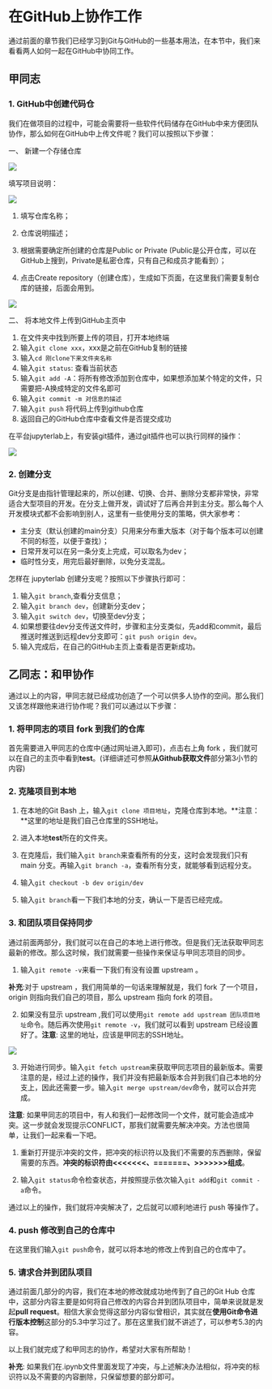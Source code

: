 # 在GitHub上协作工作

通过前面的章节我们已经学习到Git与GitHub的一些基本用法，在本节中，我们来看看两人如何一起在GitHub中协同工作。

## 甲同志

### 1. GitHub中创建代码仓

我们在做项目的过程中，可能会需要将一些软件代码储存在GitHub中来方便团队协作，那么如何在GitHub中上传文件呢？我们可以按照以下步骤：

一、 新建一个存储仓库

![](../img/create_repo.jpg)

填写项目说明：

![](../img/new_repo_setting.jpg)

1. 填写仓库名称；

2. 仓库说明描述；

3. 根据需要确定所创建的仓库是Public or Private (Public是公开仓库，可以在GitHub上搜到，Private是私密仓库，只有自己和成员才能看到）；

4. 点击Create repository（创建仓库），生成如下页面，在这里我们需要复制仓库的链接，后面会用到。

![](../img/copy_ssh_path.jpg)

二、 将本地文件上传到GitHub主页中

1. 在文件夹中找到所要上传的项目，打开本地终端
2. 输入`git clone xxx`，xxx是之前在GitHub复制的链接
3. 输入`cd 刚clone下来文件夹名称`
4. 输入`git status`: 查看当前状态
5. 输入`git add -A`：将所有修改添加到仓库中，如果想添加某个特定的文件，只需要把-A换成特定的文件名即可
7. 输入`git commit -m 对信息的描述`
8. 输入`git push` 将代码上传到github仓库
9. 返回自己的GitHub仓库中查看文件是否提交成功

在平台jupyterlab上，有安装git插件，通过git插件也可以执行同样的操作：

![](../img/jupyterhub_use_git_plugin.png)

### 2. 创建分支

Git分支是由指针管理起来的，所以创建、切换、合并、删除分支都非常快，非常适合大型项目的开发。在分支上做开发，调试好了后再合并到主分支。那么每个人开发模块式都不会影响到别人，这里有一些使用分支的策略，供大家参考：

- 主分支（默认创建的main分支）只用来分布重大版本（对于每个版本可以创建不同的标签，以便于查找）；
- 日常开发可以在另一条分支上完成，可以取名为dev；
- 临时性分支，用完后最好删除，以免分支混乱。

怎样在 jupyterlab 创建分支呢？按照以下步骤执行即可：

1. 输入`git branch`,查看分支信息；
2. 输入`git branch dev`，创建新分支dev；
3. 输入`git switch dev`，切换至dev分支；
4. 如果想要往dev分支传送文件时，步骤和主分支类似，先add和commit，最后推送时推送到远程dev分支即可：`git push origin dev`。
5. 输入完成后，在自己的GitHub主页上查看是否更新成功。

## 乙同志：和甲协作

通过以上的内容，甲同志就已经成功创造了一个可以供多人协作的空间。那么我们又该怎样跟他来进行协作呢？我们可以通过以下步骤：

### 1. 将甲同志的项目 fork 到我们的仓库

首先需要进入甲同志的仓库中(通过网址进入即可)，点击右上角 fork ，我们就可以在自己的主页中看到**test**。(详细讲述可参照**从Github获取文件**部分第3小节的内容)

### 2. 克隆项目到本地

1. 在本地的Git Bash 上，输入`git clone 项目地址`，克隆仓库到本地。**注意：**这里的地址是我们自己仓库里的SSH地址。

2. 进入本地**test**所在的文件夹。

3. 在克隆后，我们输入`git branch`来查看所有的分支，这时会发现我们只有 main 分支。再输入`git branch -a`，查看所有分支，就能够看到远程分支。

4. 输入`git checkout -b dev origin/dev`

5. 输入`git branch`看一下我们本地的分支，确认一下是否已经完成。

### 3. 和团队项目保持同步

通过前面两部分，我们就可以在自己的本地上进行修改。但是我们无法获取甲同志最新的修改。那么这时候，我们就需要一些操作来保证与甲同志项目的同步。

1. 输入`git remote -v`来看一下我们有没有设置 upstream 。

**补充**:对于 upstream ，我们用简单的一句话来理解就是，我们 fork 了一个项目，origin 则指向我们自己的项目，那么 upstream 指向 fork 的项目。

2. 如果没有显示 upstream ,我们可以使用`git remote add upstream 团队项目地址`命令。随后再次使用`git remote -v`，我们就可以看到 upstream 已经设置好了。**注意**: 这里的地址，应该是甲同志的SSH地址。

![](../img/upstream1.png)

3. 开始进行同步。输入`git fetch upstream`来获取甲同志项目的最新版本。需要注意的是，经过上述的操作，我们并没有把最新版本合并到我们自己本地的分支上，因此还需要一步。输入`git merge upstream/dev`命令，就可以合并完成。

**注意**: 如果甲同志的项目中，有人和我们一起修改同一个文件，就可能会造成冲突。这一步就会发现提示CONFLICT，那我们就需要先解决冲突。方法也很简单，让我们一起来看一下吧。

1. 重新打开提示冲突的文件，把冲突的标识符以及我们不需要的东西删除，保留需要的东西。**冲突的标识符由<<<<<<<、=======、>>>>>>>组成**。

2. 输入`git status`命令检查状态，并按照提示依次输入`git add`和`git commit -a`命令。

通过以上的操作，我们就将冲突解决了，之后就可以顺利地进行 push 等操作了。

### 4. push 修改到自己的仓库中

在这里我们输入`git push`命令，就可以将本地的修改上传到自己的仓库中了。

### 5. 请求合并到团队项目

通过前面几部分的内容，我们在本地的修改就成功地传到了自己的Git Hub 仓库中，这部分内容主要是如何将自己修改的内容合并到团队项目中，简单来说就是发起**pull request**。相信大家会觉得这部分内容似曾相识，其实就在**使用Git命令进行版本控制**这部分的5.3中学习过了。那在这里我们就不讲述了，可以参考5.3的内容。

以上我们就完成了和甲同志的协作，希望对大家有所帮助！

**补充**: 如果我们在.ipynb文件里面发现了冲突，与上述解决办法相似，将冲突的标识符以及不需要的内容删除，只保留想要的部分即可。
